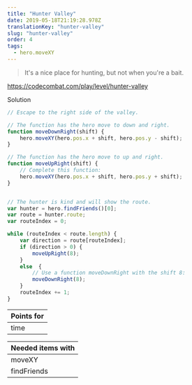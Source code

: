 ```yaml
---
title: "Hunter Valley"
date: 2019-05-18T21:19:28.978Z
translationKey: "hunter-valley"
slug: "hunter-valley"
order: 4
tags:
  - hero.moveXY
---
```


> It's a nice place for hunting, but not when you're a bait.

https://codecombat.com/play/level/hunter-valley

Solution

```javascript
// Escape to the right side of the valley.

// The function has the hero move to down and right.
function moveDownRight(shift) {
    hero.moveXY(hero.pos.x + shift, hero.pos.y - shift);
}

// The function has the hero move to up and right.
function moveUpRight(shift) {
    // Complete this function:
    hero.moveXY(hero.pos.x + shift, hero.pos.y + shift);    
}


// The hunter is kind and will show the route.
var hunter = hero.findFriends()[0];
var route = hunter.route;
var routeIndex = 0;

while (routeIndex < route.length) {
    var direction = route[routeIndex];
    if (direction > 0) {
        moveUpRight(8);
    } 
    else  {
        // Use a function moveDownRight with the shift 8:
        moveDownRight(8);
    }
    routeIndex += 1;
}

```

Points for |
--- |
time |

Needed items with |
--- |
moveXY |
findFriends |


